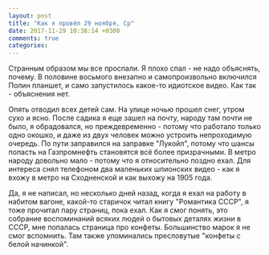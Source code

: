 ```yaml
---
layout: post
title: "Как я провёл 29 ноября, Ср"
date: 2017-11-29 10:38:14 +0300
comments: true
categories: 
---
```

Странным образом мы все проспали. Я плохо спал - не надо объяснять, почему. В половине восьмого внезапно и самопроизвольно включился Полин планшет, и само запустилось какое-то идиотское видео. Как так - объяснения нет.

Опять отводил всех детей сам. На улице ночью прошел снег, утром сухо и ясно. После садика я еще зашел на почту, народу там почти не было, я обрадовался, но преждевременно - потому что работало только одно окошко, и даже из двух человек можно устроить непроходимую очередь. По пути заправился на заправке "Лукойл", потому что шансы попасть на Газпромнефть становятся всё более призрачными. В метро народу довольно мало - потому что я относительно поздно ехал. Для интереса снял телефоном два маленьких шпионских видео - как я вхожу в метро на Сходненской и как выхожу на 1905 года.

Да, я не написал, но несколько дней назад, когда я ехал на работу в набитом вагоне, какой-то старичок читал книгу "Романтика СССР", я тоже прочитал пару страниц, пока ехал. Как я смог понять, это собрание воспоминаний всяких людей о бытовых деталях жизни в СССР, мне попалась страница про конфеты. Большинство марок я не смог вспомнить. Там также упоминались пресловутые "конфеты с белой начинкой".